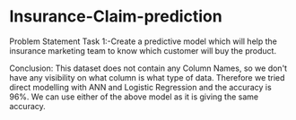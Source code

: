 # Insurance-Claim-prediction

Problem Statement
Task 1:-Create a predictive model which will help the insurance marketing team to know which customer will buy the product.

Conclusion: This dataset does not contain any Column Names, so we don't have any visibility on what column is what type of data. Therefore we tried direct modelling with ANN and Logistic Regression and the accuracy is 96%. We can use either of the above model as it is giving the same accuracy.
